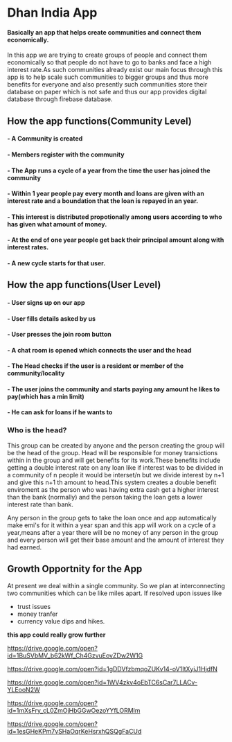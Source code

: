 # Dhan India App

#### Basically an app that helps create communities and connect them economically.

In this app we are trying to create groups of people and connect them economically so that people do not have to go to banks and face a high interest rate.As such communities already exist our main focus through this app is to help scale such communities to bigger groups and thus more benefits for everyone and also presently such communities store their database on paper which is not safe and thus our app provides digital database through firebase database.   

## How the app functions(Community Level)

#### - A Community is created
#### - Members register with the community
#### - The App runs a cycle of a year from the time the user has joined the community  
#### - Within 1 year people pay every month and loans are given with an interest rate and a boundation that the loan is repayed in an year.
#### - This interest is distributed propotionally among users according to who has given what amount of money.
#### - At the end of one year people get back their principal amount along with interest rates.
#### - A new cycle starts for that user.


## How the app functions(User Level)

#### - User signs up on our app
#### - User fills details asked by us
#### - User presses the join room button 
#### - A chat room is opened which connects the user and the head
#### - The Head checks if the user is a resident or member of the community/locality
#### - The user joins the community and starts paying any amount he likes to pay(which has a min limit) 
#### - He can ask for loans if he wants to

### Who is the head? 

This group can be created by anyone and the person creating the group will be the head of the group. Head will be responsible for money transictions within in the group and will get benefits for its work.These benefits include getting a double interest rate on any loan like if interest was to be divided in a community of n people it would be interset/n but we divide interest by n+1 and give this n+1 th amount to head.This system creates a double benefit enviroment as the person who was having extra cash get a higher interest than the bank (normally) and the person taking the loan gets a lower interest rate than bank.

Any person in the group gets to take the loan once and app automatically make emi's for it within a year span and this app will work on a cycle of a year,means after a year there will be no money of any person in the group and every person will get their base amount and the amount of interest they had earned.

## Growth Opportnity for the App

At present we deal within a single community. So we plan at interconnecting two communities which can be like miles apart. If resolved upon issues like
- trust issues
- money tranfer
- currency value dips and hikes.

**this app could really grow further**

https://drive.google.com/open?id=1BuSVbMV_b62kWf_Ch4GzvuEovZDw2W1G


https://drive.google.com/open?id=1gDDVfzbmqoZUKv14-oV1ItXyiJ1HjdfN


https://drive.google.com/open?id=1WV4zkv4oEbTC6sCar7LLACv-YLEooN2W


https://drive.google.com/open?id=1mXsFry_cL0ZmOjHbGGwOezoYYfLORMlm


https://drive.google.com/open?id=1esGHeKPm7vSHaOqrKeHsrxhQSQgFaCUd
